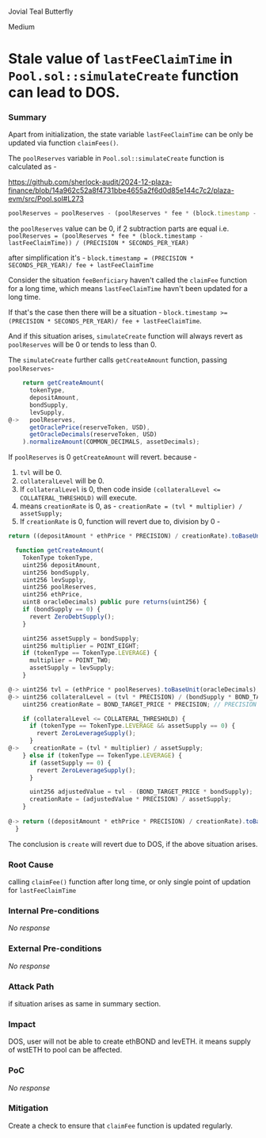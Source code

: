 Jovial Teal Butterfly

Medium

# Stale value of `lastFeeClaimTime` in `Pool.sol::simulateCreate` function can lead to DOS.

### Summary

Apart from initialization, the state variable `lastFeeClaimTime` can be only be updated via function `claimFees()`.

The `poolReserves` variable in `Pool.sol::simulateCreate` function is calculated as -

https://github.com/sherlock-audit/2024-12-plaza-finance/blob/14a962c52a8f4731bbe4655a2f6d0d85e144c7c2/plaza-evm/src/Pool.sol#L273

```js
poolReserves = poolReserves - (poolReserves * fee * (block.timestamp - lastFeeClaimTime)) / (PRECISION * SECONDS_PER_YEAR);
```

the `poolReserves` value can be 0, if 2 subtraction parts are equal i.e.
`poolReserves = (poolReserves * fee * (block.timestamp - lastFeeClaimTime)) / (PRECISION * SECONDS_PER_YEAR)`
 
 after simplification it's -
`block.timestamp = (PRECISION * SECONDS_PER_YEAR)/ fee + lastFeeClaimTime`

Consider the situation `feeBenficiary` haven't called the `claimFee` function for a long time, which means `lastFeeClaimTime` havn't been updated for a long time.

If that's the case then there will be a situation -
`block.timestamp >= (PRECISION * SECONDS_PER_YEAR)/ fee + lastFeeClaimTime`.

And if this situation arises, `simulateCreate` function will always revert as `poolReserves` will be 0 or tends to less than 0.

The `simulateCreate` further calls `getCreateAmount` function, passing `poolReserves`- 

```js
    return getCreateAmount(
      tokenType,
      depositAmount,
      bondSupply,
      levSupply,
@->   poolReserves,
      getOraclePrice(reserveToken, USD),
      getOracleDecimals(reserveToken, USD)
    ).normalizeAmount(COMMON_DECIMALS, assetDecimals);
```

If `poolReserves` is 0 `getCreateAmount` will revert. because - 
1. `tvl` will be 0.
2. `collateralLevel` will be 0.
3. If `collateralLevel` is 0, then code inside `(collateralLevel <= COLLATERAL_THRESHOLD)` will execute.
4. means `creationRate` is 0, as - `creationRate = (tvl * multiplier) / assetSupply;`
5. If `creationRate` is 0, function will revert due to, division by 0 -
```js
return ((depositAmount * ethPrice * PRECISION) / creationRate).toBaseUnit(oracleDecimals);
```

```js
  function getCreateAmount(
    TokenType tokenType,
    uint256 depositAmount,
    uint256 bondSupply, 
    uint256 levSupply, 
    uint256 poolReserves, 
    uint256 ethPrice,
    uint8 oracleDecimals) public pure returns(uint256) {
    if (bondSupply == 0) {
      revert ZeroDebtSupply();
    }

    uint256 assetSupply = bondSupply;
    uint256 multiplier = POINT_EIGHT;
    if (tokenType == TokenType.LEVERAGE) {
      multiplier = POINT_TWO;
      assetSupply = levSupply;
    }

@-> uint256 tvl = (ethPrice * poolReserves).toBaseUnit(oracleDecimals);
@-> uint256 collateralLevel = (tvl * PRECISION) / (bondSupply * BOND_TARGET_PRICE);
    uint256 creationRate = BOND_TARGET_PRICE * PRECISION; // PRECISION = 1000000;

    if (collateralLevel <= COLLATERAL_THRESHOLD) {
      if (tokenType == TokenType.LEVERAGE && assetSupply == 0) {
        revert ZeroLeverageSupply();
      }
@->    creationRate = (tvl * multiplier) / assetSupply;
    } else if (tokenType == TokenType.LEVERAGE) {
      if (assetSupply == 0) {
        revert ZeroLeverageSupply();
      }

      uint256 adjustedValue = tvl - (BOND_TARGET_PRICE * bondSupply);
      creationRate = (adjustedValue * PRECISION) / assetSupply;
    }
    
@-> return ((depositAmount * ethPrice * PRECISION) / creationRate).toBaseUnit(oracleDecimals);
  }
```

The conclusion is `create` will revert due to DOS, if the above situation arises.

### Root Cause

calling `claimFee()` function after long time, or only single point of updation for `lastFeeClaimTime`

### Internal Pre-conditions

_No response_

### External Pre-conditions

_No response_

### Attack Path

if situation arises as same in summary section.

### Impact

DOS, user will not be able to create ethBOND and levETH. it means supply of wstETH to pool can be affected.

### PoC

_No response_

### Mitigation

Create a check to ensure that `claimFee` function is updated regularly.